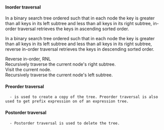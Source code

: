 #### Inorder traversal
In a binary search tree ordered such that in each node the key is greater than all keys in its left subtree and less than all keys in 
its right subtree, in-order traversal retrieves the keys in ascending sorted order.   
  
In a binary search tree ordered such that in each node the key is greater than all keys in its left subtree and less than all keys in
its right subtree, reverse in-order traversal retrieves the keys in descending sorted order.    

Reverse in-order, RNL  
Recursively traverse the current node's right subtree.  
Visit the current node.  
Recursively traverse the current node's left subtree.  



#### Preorder traversal 
      - is used to create a copy of the tree. Preorder traversal is also used to get prefix expression on of an expression tree.  

#### Postorder traversal
      - Postorder traversal is used to delete the tree.



 
